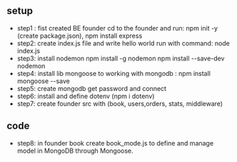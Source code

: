 ## setup
- step1 : fist created BE founder cd to the founder and run: npm init -y (create package.json), npm install express
- step2: create index.js file and write hello world run with command: node index.js
- step3: install nodemon
npm install -g nodemon
npm install --save-dev nodemon
- step4: install lib mongoose to working with mongodb : npm install mongoose --save 
- step5: create mongodb get password and connect
- step6: install and define dotenv (npm i dotenv)
- step7: create founder src with (book, users,orders, stats, middleware)
## code
- step8: in founder book create book_mode.js to define and manage model in MongoDB through Mongoose.

